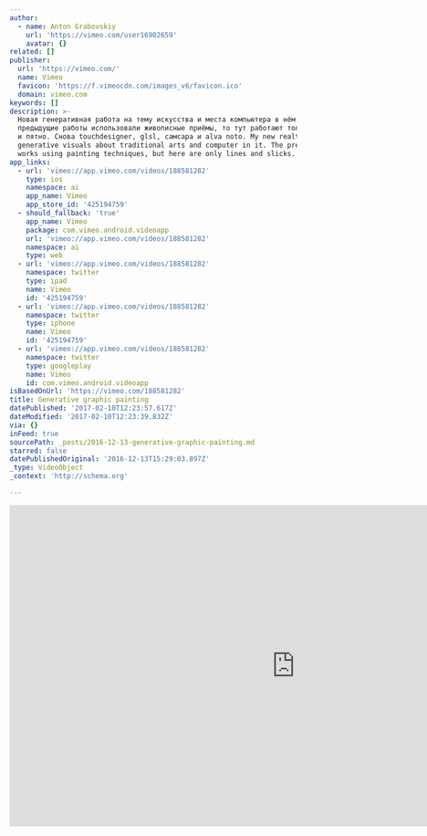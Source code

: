 ```yaml
---
author:
  - name: Anton Grabovskiy
    url: 'https://vimeo.com/user16902659'
    avatar: {}
related: []
publisher:
  url: 'https://vimeo.com/'
  name: Vimeo
  favicon: 'https://f.vimeocdn.com/images_v6/favicon.ico'
  domain: vimeo.com
keywords: []
description: >-
  Новая генеративная работа на тему искусства и места компьютера в нём. Если
  предыдущие работы использовали живописные приёмы, то тут работают только линия
  и пятно. Снова touchdesigner, glsl, самсара и alva noto. My new realtime
  generative visuals about traditional arts and computer in it. The previous
  works using painting techniques, but here are only lines and slicks.
app_links:
  - url: 'vimeo://app.vimeo.com/videos/188581282'
    type: ios
    namespace: ai
    app_name: Vimeo
    app_store_id: '425194759'
  - should_fallback: 'true'
    app_name: Vimeo
    package: com.vimeo.android.videoapp
    url: 'vimeo://app.vimeo.com/videos/188581282'
    namespace: ai
    type: web
  - url: 'vimeo://app.vimeo.com/videos/188581282'
    namespace: twitter
    type: ipad
    name: Vimeo
    id: '425194759'
  - url: 'vimeo://app.vimeo.com/videos/188581282'
    namespace: twitter
    type: iphone
    name: Vimeo
    id: '425194759'
  - url: 'vimeo://app.vimeo.com/videos/188581282'
    namespace: twitter
    type: googleplay
    name: Vimeo
    id: com.vimeo.android.videoapp
isBasedOnUrl: 'https://vimeo.com/188581282'
title: Generative graphic painting
datePublished: '2017-02-10T12:23:57.617Z'
dateModified: '2017-02-10T12:23:39.832Z'
via: {}
inFeed: true
sourcePath: _posts/2016-12-13-generative-graphic-painting.md
starred: false
datePublishedOriginal: '2016-12-13T15:29:03.897Z'
_type: VideoObject
_context: 'http://schema.org'

---
```

<iframe src="https://cdn.embedly.com/widgets/media.html?src=https%3A%2F%2Fplayer.vimeo.com%2Fvideo%2F188581282&amp;url=https%3A%2F%2Fvimeo.com%2F188581282&amp;image=https%3A%2F%2Fi.vimeocdn.com%2Fvideo%2F598632238_1280.jpg&amp;key=b7d04c9b404c499eba89ee7072e1c4f7&amp;type=text%2Fhtml&amp;schema=vimeo" width="1000" height="563" scrolling="no" frameborder="0" allowfullscreen="" style=""></iframe>